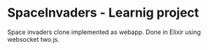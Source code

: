 # SpaceInvaders - Learnig project

Space invaders clone implemented as webapp. Done in Elixir using websocket two.js.
